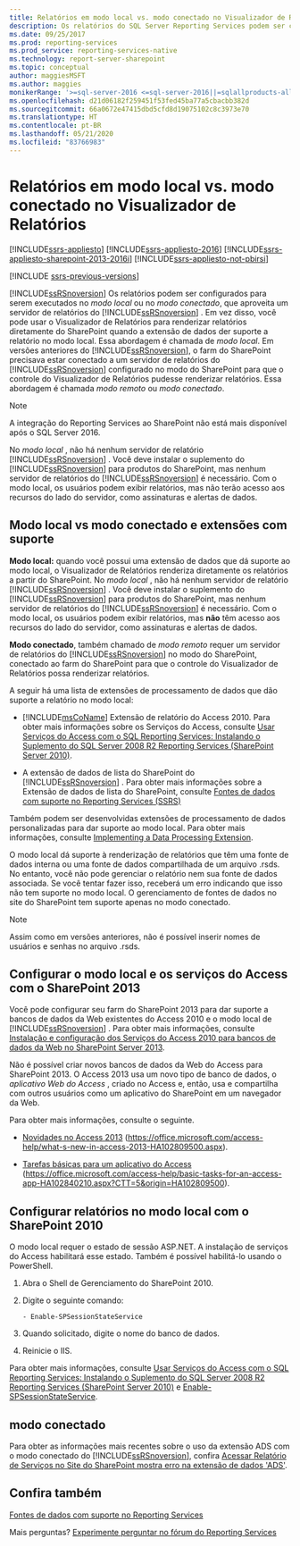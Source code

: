 ```yaml
---
title: Relatórios em modo local vs. modo conectado no Visualizador de Relatórios | Microsoft Docs
description: Os relatórios do SQL Server Reporting Services podem ser configurados para serem executados em modo local ou conectado. Conheça os diferentes modos.
ms.date: 09/25/2017
ms.prod: reporting-services
ms.prod_service: reporting-services-native
ms.technology: report-server-sharepoint
ms.topic: conceptual
author: maggiesMSFT
ms.author: maggies
monikerRange: '>=sql-server-2016 <=sql-server-2016||=sqlallproducts-allversions'
ms.openlocfilehash: d21d06182f259451f53fed45ba77a5cbacbb382d
ms.sourcegitcommit: 66a0672e47415dbd5cfd8d19075102c8c3973e70
ms.translationtype: HT
ms.contentlocale: pt-BR
ms.lasthandoff: 05/21/2020
ms.locfileid: "83766983"
---
```

# <a name="local-mode-vs-connected-mode-reports-in-the-report-viewer"></a>Relatórios em modo local vs. modo conectado no Visualizador de Relatórios

[!INCLUDE[ssrs-appliesto](../../includes/ssrs-appliesto.md)] [!INCLUDE[ssrs-appliesto-2016](../../includes/ssrs-appliesto-2016.md)] [!INCLUDE[ssrs-appliesto-sharepoint-2013-2016i](../../includes/ssrs-appliesto-sharepoint-2013-2016.md)] [!INCLUDE[ssrs-appliesto-not-pbirsi](../../includes/ssrs-appliesto-not-pbirs.md)]

[!INCLUDE [ssrs-previous-versions](../../includes/ssrs-previous-versions.md)]

  [!INCLUDE[ssRSnoversion](../../includes/ssrsnoversion-md.md)] Os relatórios podem ser configurados para serem executados no *modo local* ou no *modo conectado*, que aproveita um servidor de relatórios do [!INCLUDE[ssRSnoversion](../../includes/ssrsnoversion-md.md)] . Em vez disso, você pode usar o Visualizador de Relatórios para renderizar relatórios diretamente do SharePoint quando a extensão de dados der suporte a relatório no modo local. Essa abordagem é chamada de *modo local*. Em versões anteriores do [!INCLUDE[ssRSnoversion](../../includes/ssrsnoversion-md.md)], o farm do SharePoint precisava estar conectado a um servidor de relatórios do [!INCLUDE[ssRSnoversion](../../includes/ssrsnoversion-md.md)] configurado no modo do SharePoint para que o controle do Visualizador de Relatórios pudesse renderizar relatórios. Essa abordagem é chamada *modo remoto* ou *modo conectado*.  

> [!NOTE]
> A integração do Reporting Services ao SharePoint não está mais disponível após o SQL Server 2016.

 No *modo local* , não há nenhum servidor de relatório [!INCLUDE[ssRSnoversion](../../includes/ssrsnoversion-md.md)] . Você deve instalar o suplemento do [!INCLUDE[ssRSnoversion](../../includes/ssrsnoversion-md.md)] para produtos do SharePoint, mas nenhum servidor de relatórios do [!INCLUDE[ssRSnoversion](../../includes/ssrsnoversion-md.md)] é necessário. Com o modo local, os usuários podem exibir relatórios, mas não terão acesso aos recursos do lado do servidor, como assinaturas e alertas de dados.  

## <a name="local-mode-vs-connected-mode-and-supported-extensions"></a>Modo local vs modo conectado e extensões com suporte

 **Modo local:** quando você possui uma extensão de dados que dá suporte ao modo local, o Visualizador de Relatórios renderiza diretamente os relatórios a partir do SharePoint. No *modo local* , não há nenhum servidor de relatório [!INCLUDE[ssRSnoversion](../../includes/ssrsnoversion-md.md)] . Você deve instalar o suplemento do [!INCLUDE[ssRSnoversion](../../includes/ssrsnoversion-md.md)] para produtos do SharePoint, mas nenhum servidor de relatórios do [!INCLUDE[ssRSnoversion](../../includes/ssrsnoversion-md.md)] é necessário. Com o modo local, os usuários podem exibir relatórios, mas **não** têm acesso aos recursos do lado do servidor, como assinaturas e alertas de dados.  
  
 **Modo conectado**, também chamado de *modo remoto* requer um servidor de relatórios do [!INCLUDE[ssRSnoversion](../../includes/ssrsnoversion-md.md)] no modo do SharePoint, conectado ao farm do SharePoint para que o controle do Visualizador de Relatórios possa renderizar relatórios.  
  
 A seguir há uma lista de extensões de processamento de dados que dão suporte a relatório no modo local:  
  
-   [!INCLUDE[msCoName](../../includes/msconame-md.md)] Extensão de relatório do Access 2010. Para obter mais informações sobre os Serviços do Access, consulte [Usar Serviços do Access com o SQL Reporting Services: Instalando o Suplemento do SQL Server 2008 R2 Reporting Services (SharePoint Server 2010)](https://go.microsoft.com/fwlink/?LinkId=192686).  
  
-   A extensão de dados de lista do SharePoint do [!INCLUDE[ssRSnoversion](../../includes/ssrsnoversion-md.md)] . Para obter mais informações sobre a Extensão de dados de lista do SharePoint, consulte [Fontes de dados com suporte no Reporting Services &#40;SSRS&#41;](../../reporting-services/report-data/data-sources-supported-by-reporting-services-ssrs.md)  
  
 Também podem ser desenvolvidas extensões de processamento de dados personalizadas para dar suporte ao modo local. Para obter mais informações, consulte [Implementing a Data Processing Extension](../../reporting-services/extensions/data-processing/implementing-a-data-processing-extension.md).  
  
 O modo local dá suporte à renderização de relatórios que têm uma fonte de dados interna ou uma fonte de dados compartilhada de um arquivo .rsds. No entanto, você não pode gerenciar o relatório nem sua fonte de dados associada. Se você tentar fazer isso, receberá um erro indicando que isso não tem suporte no modo local. O gerenciamento de fontes de dados no site do SharePoint tem suporte apenas no modo conectado.  
  
> [!NOTE]  
>  Assim como em versões anteriores, não é possível inserir nomes de usuários e senhas no arquivo .rsds.  
  
## <a name="configure-local-mode-and-access-services-with-sharepoint-2013"></a>Configurar o modo local e os serviços do Access com o SharePoint 2013

 Você pode configurar seu farm do SharePoint 2013 para dar suporte a bancos de dados da Web existentes do Access 2010 e o modo local de [!INCLUDE[ssRSnoversion](../../includes/ssrsnoversion-md.md)] . Para obter mais informações, consulte [Instalação e configuração dos Serviços do Access 2010 para bancos de dados da Web no SharePoint Server 2013](https://technet.microsoft.com/library/ee748653\(office.15\).aspx).  
  
 Não é possível criar novos bancos de dados da Web do Access para SharePoint 2013. O Access 2013 usa um novo tipo de banco de dados, o *aplicativo Web do Access* , criado no Access e, então, usa e compartilha com outros usuários como um aplicativo do SharePoint em um navegador da Web.  
  
 Para obter mais informações, consulte o seguinte.  
  
-   [Novidades no Access 2013](https://office.microsoft.com/access-help/what-s-new-in-access-2013-HA102809500.aspx) (https://office.microsoft.com/access-help/what-s-new-in-access-2013-HA102809500.aspx).  
  
-   [Tarefas básicas para um aplicativo do Access](https://office.microsoft.com/access-help/basic-tasks-for-an-access-app-HA102840210.aspx?CTT=5&origin=HA102809500) (https://office.microsoft.com/access-help/basic-tasks-for-an-access-app-HA102840210.aspx?CTT=5&origin=HA102809500).  
  
## <a name="configure-local-mode-reporting-with-sharepoint-2010"></a>Configurar relatórios no modo local com o SharePoint 2010

 O modo local requer o estado de sessão ASP.NET. A instalação de serviços do Access habilitará esse estado. Também é possível habilitá-lo usando o PowerShell.  
  
1.  Abra o Shell de Gerenciamento do SharePoint 2010.  
  
2.  Digite o seguinte comando:  
  
    ```  
    - Enable-SPSessionStateService  
    ```  
  
3.  Quando solicitado, digite o nome do banco de dados.  
  
4.  Reinicie o IIS.  
  
 Para obter mais informações, consulte [Usar Serviços do Access com o SQL Reporting Services: Instalando o Suplemento do SQL Server 2008 R2 Reporting Services (SharePoint Server 2010)](https://go.microsoft.com/fwlink/?LinkId=192686) e [Enable-SPSessionStateService](https://technet.microsoft.com/library/ff607857\(v=office.15\).aspx).  
  
## <a name="connected-mode"></a>modo conectado

 Para obter as informações mais recentes sobre o uso da extensão ADS com o modo conectado do [!INCLUDE[ssRSnoversion](../../includes/ssrsnoversion-md.md)], confira [Acessar Relatório de Serviços no Site do SharePoint mostra erro na extensão de dados 'ADS'](https://social.technet.microsoft.com/wiki/contents/articles/25298.access-services-report-in-sharepoint-site-shows-error-in-data-extension-ads.aspx).  
  
## <a name="see-also"></a>Confira também

 [Fontes de dados com suporte no Reporting Services](../../reporting-services/report-data/data-sources-supported-by-reporting-services-ssrs.md)  

Mais perguntas? [Experimente perguntar no fórum do Reporting Services](https://go.microsoft.com/fwlink/?LinkId=620231)
